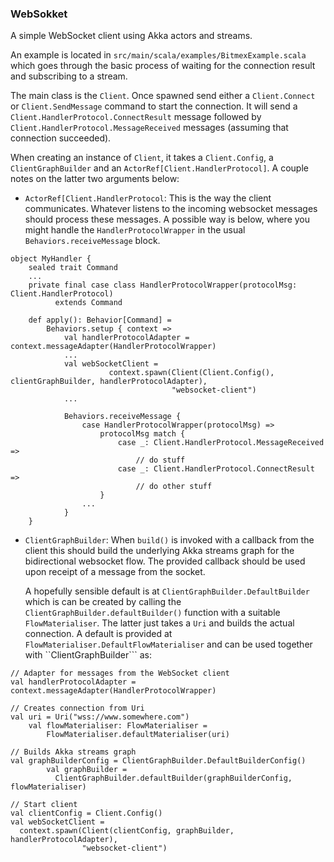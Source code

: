 ### WebSokket

A simple WebSocket client using Akka actors and streams. 

An example is located in ```src/main/scala/examples/BitmexExample.scala``` which goes
through the basic process of waiting for the connection result and subscribing to a stream.

The main class is the ```Client```. Once spawned send either a ```Client.Connect``` 
or ```Client.SendMessage``` command to start the connection. It will send a 
```Client.HandlerProtocol.ConnectResult``` message followed by 
```Client.HandlerProtocol.MessageReceived``` messages (assuming that connection
succeeded).

When creating an instance of ```Client```, it takes a ```Client.Config```, 
a ```ClientGraphBuilder``` and an ```ActorRef[Client.HandlerProtocol]```.
A couple notes on the latter two arguments below:

- ```ActorRef[Client.HandlerProtocol```: This is the way the client
communicates. Whatever listens to the incoming websocket messages should
process these messages. A possible way is below, where you might handle the 
```HandlerProtocolWrapper``` in the usual ```Behaviors.receiveMessage``` block.

```
object MyHandler {
    sealed trait Command
    ...
    private final case class HandlerProtocolWrapper(protocolMsg: Client.HandlerProtocol)
          extends Command

    def apply(): Behavior[Command] =
        Behaviors.setup { context =>
            val handlerProtocolAdapter = context.messageAdapter(HandlerProtocolWrapper)
            ...
            val webSocketClient =
                      context.spawn(Client(Client.Config(), clientGraphBuilder, handlerProtocolAdapter),
                                    "websocket-client")
            ...
            
            Behaviors.receiveMessage {
                case HandlerProtocolWrapper(protocolMsg) =>
                    protocolMsg match {
                        case _: Client.HandlerProtocol.MessageReceived =>
                            // do stuff
                        case _: Client.HandlerProtocol.ConnectResult =>
                            // do other stuff
                    }
                ...
            }
    }
``` 


-  ```ClientGraphBuilder```: When ```build()``` is invoked with a callback from the client
this should build the underlying Akka streams graph for the bidirectional websocket flow.
The provided callback should be used upon receipt of a message from the socket.

    A hopefully sensible default is at ```ClientGraphBuilder.DefaultBuilder``` which is
    can be created by calling the ```ClientGraphBuilder.defaultBuilder()``` function with
    a suitable ```FlowMaterialiser```. The latter just takes a ```Uri``` and builds the
    actual connection. A default is provided at ```FlowMaterialiser.DefaultFlowMaterialiser```
    and can be used together with ``ClientGraphBuilder``` as:
    
```
// Adapter for messages from the WebSocket client
val handlerProtocolAdapter = context.messageAdapter(HandlerProtocolWrapper)

// Creates connection from Uri
val uri = Uri("wss://www.somewhere.com")
    val flowMaterialiser: FlowMaterialiser =
        FlowMaterialiser.defaultMaterialiser(uri)

// Builds Akka streams graph
val graphBuilderConfig = ClientGraphBuilder.DefaultBuilderConfig()
        val graphBuilder =
          ClientGraphBuilder.defaultBuilder(graphBuilderConfig, flowMaterialiser)

// Start client
val clientConfig = Client.Config()
val webSocketClient =
  context.spawn(Client(clientConfig, graphBuilder, handlerProtocolAdapter),
                "websocket-client")
``` 